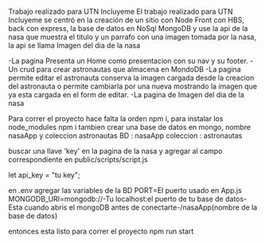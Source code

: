 Trabajo realizado para UTN Incluyeme
El trabajo realizado para UTN Incluyeme se centró en la creación de un sitio con Node
Front con HBS, back con express, la base de datos en NoSql MongoDB y use la api de la nasa que muestra el titulo y un parrafo con una imagen tomada
por la nasa, la api se llama Imagen del dia de la nasa



-La pagina Presenta un Home como presentacion con su nav y su footer.
-Un crud para crear astronautas que almacena en MondoDB
-La pagina permite editar el astronauta conserva la imagen cargada desde la creacion del astronauta 
o permite cambiarla por una nueva mostrando la imagen que ya esta cargada en el form de editar.
-La pagina de Imagen del dia de la nasa

Para correr el proyecto hace falta la orden npm i, para instalar los node_modules
npm i
tambien crear una base de datos en mongo, nombre nasaApp y coleccion astronautas
BD : nasaApp
coleccion : astronautas

buscar una llave 'key' en la pagina de la nasa y agregar al campo correspondiente en
public/scripts/script.js

let api_key = "tu key";

en .env agregar las variables de la BD
PORT=El puerto usado en App.js
MONGODB_URI=mongodb://-Tu localhost:el puerto de tu base de datos-Esta cuando abris el mongoDB antes de conectarte-/nasaApp(nombre de la base de datos)


entonces esta listo para correr el proyecto
npm run start

